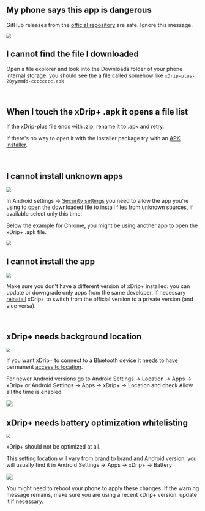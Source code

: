 ## My phone says this app is dangerous

GitHub releases from the [official repository](https://github.com/NightscoutFoundation/xDrip/releases) are safe. Ignore this message.

<img src="../images/Install18.png" style="zoom:75%;" />

</br>

## I cannot find the file I downloaded

Open a file explorer and look into the Downloads folder of your phone internal storage: you should see the a file called somehow like `xDrip-plus-20yymmdd-cccccccc.apk`

</br>

## When I touch the xDrip+ .apk it opens a file list

If the xDrip-plus file ends with .zip, rename it to .apk and retry.

If there's no way to open it with the installer package try with an [APK installer](https://play.google.com/store/apps/details?id=com.apkinstaller.ApkInstaller).

</br>

## I cannot install unknown apps

<img src="../images/Install19.png" style="zoom:75%;" />

In Android settings -> [Security settings](https://developer.android.com/distribute/marketing-tools/alternative-distribution#unknown-sources) you need to allow the app you're using to open the downloaded file to install files from unknown sources, if available select only this time.

Below the example for Chrome, you might be using another app to open the xDrip+ .apk file.

<img src="../images/Install20.png" style="zoom:75%;" />

</br>

## I cannot install the app

<img src="../images/Install23.png" style="zoom:75%;" />

Make sure you don't have a different version of xDrip+ installed: you can update or downgrade only apps from the same developer. If necessary [reinstall](../reinstall) xDrip+ to switch from the official version to a private version (and vice versa).

</br>

## xDrip+ needs background location

<img src="../images/Install21.png" style="zoom:60%;" />

If you want xDrip+ to connect to a Bluetooth device it needs to have permanent [access to location](../../install/prerequisites/#enable-location).

For newer Android versions go to Android Settings -> Location -> Apps -> xDrip+ or Android Settings -> Apps -> xDrip+ -> Location and check Allow all the time is enabled.

<img src="../images/Install21b.png" style="zoom:100%;" />

</br>

## xDrip+ needs battery optimization whitelisting

<img src="../images/Install22.png" style="zoom:60%;" />

xDrip+ should not be optimized at all.

This setting location will vary from brand to brand and Android version, you will usually find it in Android Settings -> Apps -> xDrip+ -> Battery

<img src="../images/Install22b.png" style="zoom:100%;" />

You might need to reboot your phone to apply these changes. If the warning message remains, make sure you are using a recent xDrip+ version: update it if necessary.



